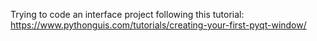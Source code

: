 Trying to code an interface project following this tutorial: https://www.pythonguis.com/tutorials/creating-your-first-pyqt-window/
